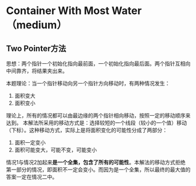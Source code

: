 # Container With Most Water（medium）
## Two Pointer方法
思想：两个指针一个初始化指向最前面，一个初始化指向最后面。两个指针互相向中间靠齐，将结果夹出来。

本题理论：当一个指针移动向另一个指针方向移动时，有两种情况发生：
1. 面积变大
2. 面积变小

理论上，所有的情况都可以由最边缘的两个指针相向移动，按照一定的移动顺序来达到。
本解法所采用的移动方式是：选择较短的一个线段（较小的一个值）移动（下标）。这种移动方式，实际上是将面积变化的可能性分成了两部分：
1. 面积一定变小
2. 面积可能变大，可能不变，可能变小

情况1与情况2加起来**是一个全集，包含了所有的可能性**。本解法的移动方式拒绝第一部分的情况，即面积不一定会变小。而因为是一个全集，所以最终的最大值的答案一定在情况二中。

